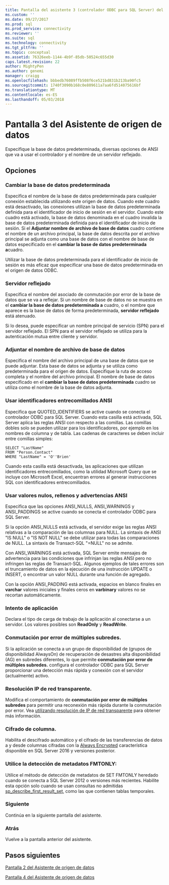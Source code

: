 ```yaml
---
title: Pantalla del asistente 3 (controlador ODBC para SQL Server) del origen de datos | Documentos de Microsoft
ms.custom: ''
ms.date: 09/27/2017
ms.prod: sql
ms.prod_service: connectivity
ms.reviewer: ''
ms.suite: sql
ms.technology: connectivity
ms.tgt_pltfrm: ''
ms.topic: conceptual
ms.assetid: 76326eeb-1144-4b9f-85db-50524c655d30
caps.latest.revision: 22
author: MightyPen
ms.author: genemi
manager: craigg
ms.openlocfilehash: bbbedb76089ffb508f6ce521bd831b213ba90fc5
ms.sourcegitcommit: 1740f3090b168c0e809611a7aa6fd514075616bf
ms.translationtype: MT
ms.contentlocale: es-ES
ms.lasthandoff: 05/03/2018
---
```

# <a name="data-source-wizard-screen-3"></a>Pantalla 3 del Asistente de origen de datos

Especifique la base de datos predeterminada, diversas opciones de ANSI que va a usar el controlador y el nombre de un servidor reflejado.

## <a name="options"></a>Opciones

### <a name="change-the-default-database-to"></a>Cambiar la base de datos predeterminada

Especifica el nombre de la base de datos predeterminada para cualquier conexión establecida utilizando este origen de datos. Cuando este cuadro está desactivado, las conexiones utilizan la base de datos predeterminada definida para el identificador de inicio de sesión en el servidor. Cuando este cuadro está activado, la base de datos denominada en el cuadro invalida la base de datos predeterminada definida para el identificador de inicio de sesión. Si el **Adjuntar nombre de archivo de base de datos** cuadro contiene el nombre de un archivo principal, la base de datos descrita por el archivo principal se adjunta como una base de datos con el nombre de base de datos especificado en el **cambiar la base de datos predeterminada a**cuadro.

Utilizar la base de datos predeterminada para el identificador de inicio de sesión es más eficaz que especificar una base de datos predeterminada en el origen de datos ODBC.

### <a name="mirror-server"></a>Servidor reflejado

Especifica el nombre del asociado de conmutación por error de la base de datos que se va a reflejar. Si un nombre de base de datos no se muestra en el **cambiar la base de datos predeterminada a** cuadro, o el nombre que aparece es la base de datos de forma predeterminada, **servidor reflejado** está atenuado.

Si lo desea, puede especificar un nombre principal de servicio (SPN) para el servidor reflejado. El SPN para el servidor reflejado se utiliza para la autenticación mutua entre cliente y servidor.

### <a name="attach-database-filename"></a>Adjuntar el nombre de archivo de base de datos

Especifica el nombre del archivo principal de una base de datos que se puede adjuntar. Esta base de datos se adjunta y se utiliza como predeterminada para el origen de datos. Especifique la ruta de acceso completa y el nombre del archivo principal. El nombre de base de datos especificado en el **cambiar la base de datos predeterminada** cuadro se utiliza como el nombre de la base de datos adjunta.

### <a name="use-ansi-quoted-identifiers"></a>Usar identificadores entrecomillados ANSI

Especifica que QUOTED_IDENTIFIERS se active cuando se conecta el controlador ODBC para SQL Server. Cuando esta casilla está activada, SQL Server aplica las reglas ANSI con respecto a las comillas. Las comillas dobles solo se pueden utilizar para los identificadores, por ejemplo en los nombres de columna y de tabla. Las cadenas de caracteres se deben incluir entre comillas simples:

```
SELECT "LastName"
FROM "Person.Contact"
WHERE "LastName" = 'O''Brien'
```

Cuando esta casilla está desactivada, las aplicaciones que utilizan identificadores entrecomillados, como la utilidad Microsoft Query que se incluye con Microsoft Excel, encuentran errores al generar instrucciones SQL con identificadores entrecomillados.

### <a name="use-ansi-nulls-paddings-and-warnings"></a>Usar valores nulos, rellenos y advertencias ANSI

Especifica que las opciones ANSI_NULLS, ANSI_WARNINGS y ANSI_PADDINGS se active cuando se conecta el controlador ODBC para SQL Server.

Si la opción ANSI_NULLS está activada, el servidor exige las reglas ANSI relativas a la comparación de las columnas para NULL. La sintaxis de ANSI "IS NULL" o "IS NOT NULL" se debe utilizar para todas las comparaciones de NULL. La sintaxis de Transact-SQL "=NULL" no se admite.

Con ANSI_WARNINGS está activada, SQL Server emite mensajes de advertencia para las condiciones que infrinjan las reglas ANSI pero no infringen las reglas de Transact-SQL. Algunos ejemplos de tales errores son el truncamiento de datos en la ejecución de una instrucción UPDATE o INSERT, o encontrar un valor NULL durante una función de agregado. 

Con la opción ANSI_PADDING está activada, espacios en blanco finales en **varchar** valores iniciales y finales ceros en **varbinary** valores no se recortan automáticamente.

### <a name="application-intent"></a>Intento de aplicación

Declara el tipo de carga de trabajo de la aplicación al conectarse a un servidor. Los valores posibles son **ReadOnly** y **ReadWrite**.

### <a name="multi-subnet-failover"></a>Conmutación por error de múltiples subredes.

Si la aplicación se conecta a un grupo de disponibilidad de (grupos de disponibilidad AlwaysOn) de recuperación de desastres alta disponibilidad (AG) en subredes diferentes, lo que permite **conmutación por error de múltiples subredes.** configura el controlador ODBC para SQL Server proporcionar una detección más rápida y conexión con el servidor (actualmente) activo.

### <a name="transparent-network-ip-resolution"></a>Resolución IP de red transparente.

Modifica el comportamiento de **conmutación por error de múltiples subredes** para permitir una reconexión más rápida durante la conmutación por error. Vea [utilizando resolución de IP de red transparente](../../../connect/odbc/using-transparent-network-ip-resolution.md) para obtener más información.

### <a name="column-encryption"></a>Cifrado de columna.

Habilita el descifrado automático y el cifrado de las transferencias de datos a y desde columnas cifradas con la [Always Encrypted](../../../connect/odbc/using-always-encrypted-with-the-odbc-driver.md) característica disponible en SQL Server 2016 y versiones posterior.

### <a name="use-fmtonly-metadata-discovery"></a>Utilice la detección de metadatos FMTONLY:

Utilice el método de detección de metadatos de SET FMTONLY heredado cuando se conecta a SQL Server 2012 o versiones más recientes. Habilite esta opción solo cuando se usan consultas no admitidas [sp_describe_first_result_set](../../../relational-databases/system-stored-procedures/sp-describe-first-result-set-transact-sql.md), como las que contienen tablas temporales. 

### <a name="next"></a>Siguiente

Continúa en la siguiente pantalla del asistente.

### <a name="back"></a>Atrás

Vuelve a la pantalla anterior del asistente.

## <a name="next-steps"></a>Pasos siguientes

[Pantalla 2 del Asistente de origen de datos](../../../connect/odbc/windows/dsn-wizard-2.md)

[Pantalla 4 del Asistente de origen de datos](../../../connect/odbc/windows/dsn-wizard-4.md)
